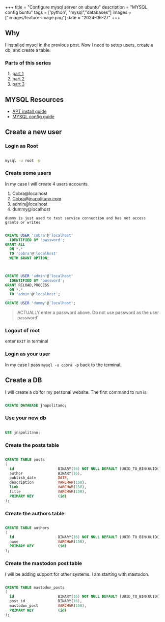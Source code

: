 +++
title =  "Configure mysql server on ubuntu"
description = "MYSQL config buntu"
tags = ['python', "mysql","databases"]
images = ["images/feature-image.png"]
date = "2024-06-27"
+++


## Why

I installed mysql in the previous post. Now I need to setup users, create a db, and create a table.  
   

### Parts of this series

1. [part 1](https://jnapolitano.com/en/posts/hugo-social-publisher/)
2. [part 2](https://jnapolitano.com/en/posts/python-rss-reader/)
3. [part 3](https://jnapolitano.com/en/posts/mysql-install-buntu/)



## MYSQL Resources

* [APT install guide](https://dev.mysql.com/doc/mysql-apt-repo-quick-guide/en/)
* [MYSQL config guide](https://dev.mysql.com/doc/mysql-getting-started/en/#mysql-getting-started-installing)


## Create a new user

### Login as Root


```bash 

mysql -u root -p

```

### Create some users

In my case I will create 4 users accounts.  

1. Cobra@localhost
2. Cobra@jnapolitano.com
3. admin@localhost
4. dummy@localhost

```dummy is just used to test service connection and has not access grants or writes```

``` sql

CREATE USER 'cobra'@'localhost'
  IDENTIFIED BY 'password';
GRANT ALL
  ON *.*
  TO 'cobra'@'localhost'
  WITH GRANT OPTION;

 

CREATE USER 'admin'@'localhost'
  IDENTIFIED BY 'password';
GRANT RELOAD,PROCESS
  ON *.*
  TO 'admin'@'localhost';

CREATE USER 'dummy'@'localhost';

```

> ACTUALLY enter a password above. Do not use password as the user password'


### Logout of root

enter ```EXIT``` in terminal

### Login as your user

In my case I pass ```mysql -u cobra -p``` back to the terminal.  

## Create a DB 

I will create a db for my personal website. The first command to run is

```sql

CREATE DATABASE jnapolitano;

```

### Use your new db

```sql

USE jnapolitano;
```

### Create the posts table

```sql 

CREATE TABLE posts
(
  id                    BINARY(16) NOT NULL DEFAULT (UUID_TO_BIN(UUID())),  # Unique ID for the record. This a smallish and not a very high performance db this should be fine. 
  author                BINARY(16),                                         # id of author
  publish_date          DATE,                                               # publish date
  description           VARCHAR(150),                                       # post description
  link                  VARCHAR(150),                                       # Link to post
  title                 VARCHAR(150),                                       # title of hte post
  PRIMARY KEY           (id)                                                # Make the id the primary key
);

```

### Create the authors table

```sql

CREATE TABLE authors
(
  id                    BINARY(16) NOT NULL DEFAULT (UUID_TO_BIN(UUID())),  # Unique ID for the record. This a smallish and not a very high performance db this should be fine. 
  name                  VARCHAR(150),                                      # name of author
  PRIMARY KEY           (id)                                                # Make the id the primary key
);

```


### Create the mastodon post table

I will be adding support for other systems. I am starting with mastodon. 

```sql 

CREATE TABLE mastodon_posts
(
  id                    BINARY(16) NOT NULL DEFAULT (UUID_TO_BIN(UUID())),  # Unique ID for the record. This a smallish and not a very high performance db this should be fine. 
  post_id               BINARY(16),                                         # name of author
  mastodon_post         VARCHAR(150),                                       # THE POST ID.. if it returns
  PRIMARY KEY           (id)                                                # Make the id the primary key
);

```


